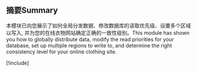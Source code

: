 ## <a name="summary"></a><span data-ttu-id="84449-101">摘要</span><span class="sxs-lookup"><span data-stu-id="84449-101">Summary</span></span>

<span data-ttu-id="84449-102">本模块已向您展示了如何全局分发数据、修改数据库的读取优先级、设置多个区域以写入, 并为您的在线衣物网站确定正确的一致性级别。</span><span class="sxs-lookup"><span data-stu-id="84449-102">This module has shown you how to globally distribute data, modify the read priorities for your database, set up multiple regions to write to, and determine the right consistency level for your online clothing site.</span></span>

<!-- Cleanup sandbox -->
[!include[](../../../includes/azure-sandbox-cleanup.md)]
